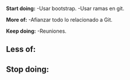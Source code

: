 <b>Start doing:</b>
-Usar bootstrap.
-Usar ramas en git.

<b>More of:</b>
-Afianzar todo lo relacionado a Git.

<b>Keep doing:</b>
-Reuniones.

<b>Less of:</b>
-

<b>Stop doing:</b>
-
